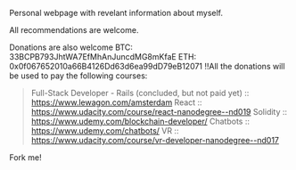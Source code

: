 Personal webpage with revelant information about myself.

All recommendations are welcome.

Donations are also welcome
BTC: 33BCPB793JhtWA7EfMhAnJuncdMG8mKfaE
ETH: 0x0f067652010a66B4126Dd63d6ea99dD79eB12071
!!All the donations will be used to pay the following courses:
> Full-Stack Developer - Rails (concluded, but not paid yet) :: https://www.lewagon.com/amsterdam
> React :: https://www.udacity.com/course/react-nanodegree--nd019
> Solidity :: https://www.udemy.com/blockchain-developer/
> Chatbots :: https://www.udemy.com/chatbots/
> VR :: https://www.udacity.com/course/vr-developer-nanodegree--nd017


Fork me!

